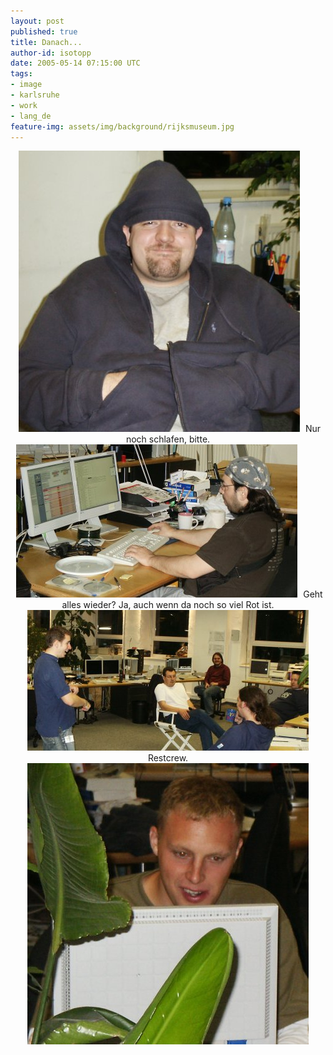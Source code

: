 ```yaml
---
layout: post
published: true
title: Danach...
author-id: isotopp
date: 2005-05-14 07:15:00 UTC
tags:
- image
- karlsruhe
- work
- lang_de
feature-img: assets/img/background/rijksmuseum.jpg
---
```

<div align='center'><img width='450' height='450' border='0' hspace='5' src='/uploads/mana.jpg' alt='' />
Nur noch schlafen, bitte.</div>

<div align='center'><img width='450' height='245' border='0' hspace='5' src='/uploads/mdb.jpg' alt='' />
Geht alles wieder? Ja, auch wenn da noch so viel Rot ist.</div>

<div align='center'><img width='450' height='225' border='0' hspace='5' src='/uploads/crew.jpg' alt='' />
Restcrew.</div>

<div align='center'><img width='450' height='450' border='0' hspace='5' src='/uploads/timo.jpg' alt='' /></div>
